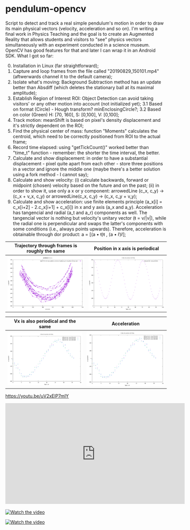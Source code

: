 # pendulum-opencv
Script to detect and track a real simple pendulum's motion in order to draw its main physical vectors (velocity, acceleration and so on).
I'm writing a final work in Physics Teaching and the goal is to create an Augmented Reality that allows students and visitors to "see" physics vectors simultaneously with an experiment conducted in a science museum. OpenCV has good features for that and later I can wrap it in an Android SDK.
What I got so far:

0. Installation in Linux (far straightforward);
1. Capture and loop frames from the file called "20190829_150101.mp4" (aftwerwards channel it to the default camera);
2. Isolate what's moving: Background Subtraction method has an update better than Absdiff (which deletes the stationary ball at its maximal amplitude);
3. Establish Region of Interest ROI: Object Detection can avoid taking visitors' or any other motion into account (not initialized yet);
3.1 Based on format (Circle) - Hough transform? minEnclosingCircle?;
3.2 Based on color (Green) H: [70, 160], S: [0,100], V: [0,100];
4. Track motion: meanShift is based on pixel's density displacement and it's strictly dependent on the ROI;
5. Find the physical center of mass: function "Moments" calculates the centroid, which need to be correctly positioned from ROI to the actual frame;
6. Record time elapsed: using "getTickCount()" worked better than "time_t" function - remember: the shorter the time interval, the better.
7. Calculate and show displacement: in order to have a substantial displacement - pixel quite apart from each other - store three positions in a vector and ignore the middle one (maybe there's a better solution using a fork method - I cannot say);
8. Calculate and show velocity:  (i) calculate backwards, forward or midpoint (chosen) velocity based on the future and on the past; (ii) in order to show it, use only a x or y component: arrowedLine (c_x, c_y) → (c_x + v_x, c_y)  or arrowedLine(c_x, c_y) → (c_x, c_y + v_y);
9. Calculate and show acceleration: use finite elements principle (a_x[i] = c_x[i+2] - 2.c_x[i+1] + c_x[i]) in x and y axis (a_x and a_y). Acceleration has tangencial and radial (a_t and a_r) components as well. The tangencial vector is nothing but velocity's unitary vector (ŧ = v/|v|), while the radial one is perpendicular and swaps the latter's components with some conditions (i.e., always points upwards). Therefore, acceleration is obtainable through dor product: a = [(a • ŧ)ŧ  , (a • ř)ř]; 

| Trajectory through frames is roughly the same | Position in x axis is periodical |
|------------|-------------| 
|<img src="x_y_oneshot" width="400"> | <img src="x_t_oneshot" width="400">|

| Vx is also periodical and the same | Acceleration |
|------------|-------------| 
|<img src="vx_t_multipleshots" width="400"> | <img src="vx_t_multipleshots" width="400">|


https://youtu.be/uV2xElP7mIY



<iframe width="560" height="315" src="https://www.youtube.com/embed/uV2xElP7mIY" frameborder="0" allow="accelerometer; autoplay; encrypted-media; gyroscope; picture-in-picture" allowfullscreen></iframe>

[![Watch the video](https://i.imgur.com/vKb2F1B.png)](https://youtu.be/uV2xElP7mIY)

[![Watch the video](http://www.cdfis.ufpr.br/portal/wp-content/uploads/2017/08/fibra-branco.jpg)](https://www.youtube.com/watch?v=ek1j272iAmc)
